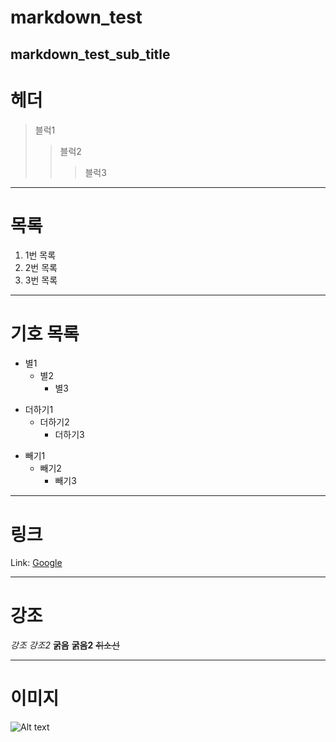 markdown_test
=============

markdown_test_sub_title
------------------------

# 헤더
> 블럭1
>  > 블럭2
>  >  > 블럭3

***

# 목록
1. 1번 목록
2. 2번 목록
3. 3번 목록

***

# 기호 목록
* 별1
  * 별2
    * 별3

+ 더하기1
  + 더하기2
    + 더하기3

- 빼기1
  - 빼기2
    - 빼기3

***

# 링크

Link: [Google][googlelink]

[googlelink]: https://google.com "Go google"

***

# 강조

*강조*
_강조2_
**굵음**
__굵음2__
~~취소선~~

***

# 이미지

![Alt text](~/imgs/test_img_2.jpg "Optional title")

